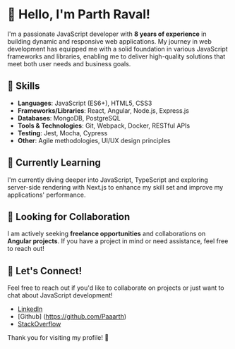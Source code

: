 # 👋 Hello, I'm Parth Raval!

I'm a passionate JavaScript developer with **8 years of experience** in building dynamic and responsive web applications. My journey in web development has equipped me with a solid foundation in various JavaScript frameworks and libraries, enabling me to deliver high-quality solutions that meet both user needs and business goals.

## 💼 Skills

- **Languages**: JavaScript (ES6+), HTML5, CSS3
- **Frameworks/Libraries**: React, Angular, Node.js, Express.js
- **Databases**: MongoDB, PostgreSQL
- **Tools & Technologies**: Git, Webpack, Docker, RESTful APIs
- **Testing**: Jest, Mocha, Cypress
- **Other**: Agile methodologies, UI/UX design principles

## 🌱 Currently Learning

I'm currently diving deeper into JavaScript, TypeScript and exploring server-side rendering with Next.js to enhance my skill set and improve my applications' performance.

## 🤝 Looking for Collaboration

I am actively seeking **freelance opportunities** and collaborations on **Angular projects**. If you have a project in mind or need assistance, feel free to reach out!

## 🤝 Let's Connect!

Feel free to reach out if you'd like to collaborate on projects or just want to chat about JavaScript development!

- [LinkedIn](https://www.linkedin.com/in/parth-raval/)
- [Github] (https://github.com/Paaarth)
- [StackOverflow](https://stackoverflow.com/users/5734387/parth-raval)

Thank you for visiting my profile! 🚀
